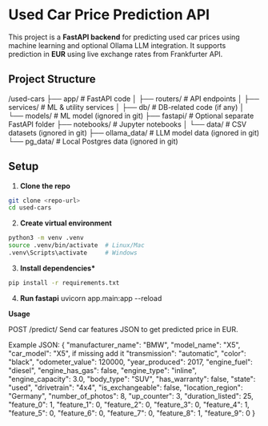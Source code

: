 # Used Car Price Prediction API

This project is a **FastAPI backend** for predicting used car prices using machine learning and optional Ollama LLM integration. It supports prediction in **EUR** using live exchange rates from Frankfurter API.

## Project Structure

/used-cars
├── app/ # FastAPI code
│ ├── routers/ # API endpoints
│ ├── services/ # ML & utility services
│ ├── db/ # DB-related code (if any)
│ └── models/ # ML model (ignored in git)
├── fastapi/ # Optional separate FastAPI folder
├── notebooks/ # Jupyter notebooks
│ └── data/ # CSV datasets (ignored in git)
├── ollama_data/ # LLM model data (ignored in git)
└── pg_data/ # Local Postgres data (ignored in git)

## Setup

1. **Clone the repo**

```bash
git clone <repo-url>
cd used-cars
```

2. **Create virtual environment**

```bash
python3 -m venv .venv
source .venv/bin/activate  # Linux/Mac
.venv\Scripts\activate     # Windows
```

3. **Install dependencies\***

```bash
pip install -r requirements.txt
```

4. **Run fastapi**
   uvicorn app.main:app --reload

**Usage**

POST /predict/
Send car features JSON to get predicted price in EUR.

Example JSON:
{
"manufacturer_name": "BMW",
"model_name": "X5",
"car_model": "X5", if missing add it
"transmission": "automatic",
"color": "black",
"odometer_value": 120000,
"year_produced": 2017,
"engine_fuel": "diesel",
"engine_has_gas": false,
"engine_type": "inline",
"engine_capacity": 3.0,
"body_type": "SUV",
"has_warranty": false,
"state": "used",
"drivetrain": "4x4",
"is_exchangeable": false,
"location_region": "Germany",
"number_of_photos": 8,
"up_counter": 3,
"duration_listed": 25,
"feature_0": 1,
"feature_1": 0,
"feature_2": 0,
"feature_3": 0,
"feature_4": 1,
"feature_5": 0,
"feature_6": 0,
"feature_7": 0,
"feature_8": 1,
"feature_9": 0
}
